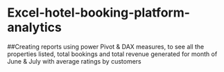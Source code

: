 # Excel-hotel-booking-platform-analytics
##Creating reports using power Pivot & DAX measures, to see all the properties listed, total bookings and total revenue generated for month of June & July with average ratings by customers
